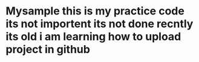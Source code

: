 # Mysample this is my practice code its not importent its not done recntly its old i am learning how to upload project in github
